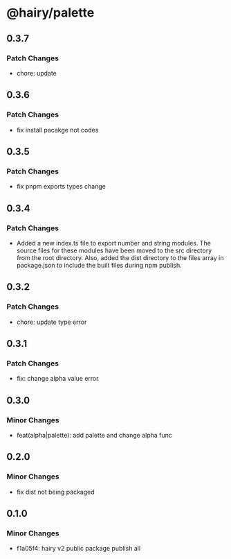 # @hairy/palette

## 0.3.7

### Patch Changes

- chore: update

## 0.3.6

### Patch Changes

- fix install pacakge not codes

## 0.3.5

### Patch Changes

- fix pnpm exports types change

## 0.3.4

### Patch Changes

- Added a new index.ts file to export number and string modules. The source files for these modules have been moved to the src directory from the root directory. Also, added the dist directory to the files array in package.json to include the built files during npm publish.

## 0.3.2

### Patch Changes

- chore: update type error

## 0.3.1

### Patch Changes

- fix: change alpha value error

## 0.3.0

### Minor Changes

- feat(alpha|palette): add palette and change alpha func

## 0.2.0

### Minor Changes

- fix dist not being packaged

## 0.1.0

### Minor Changes

- f1a05f4: hairy v2 public package publish all
